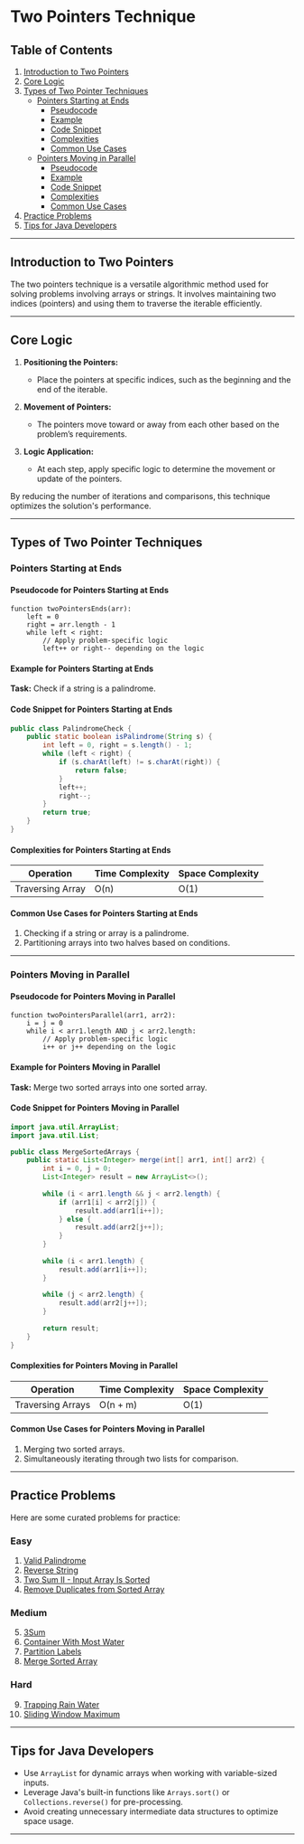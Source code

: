 
# Two Pointers Technique

## Table of Contents  
1. [Introduction to Two Pointers](#introduction-to-two-pointers)  
2. [Core Logic](#core-logic)  
3. [Types of Two Pointer Techniques](#types-of-two-pointer-techniques)  
   - [Pointers Starting at Ends](#pointers-starting-at-ends)  
     - [Pseudocode](#pseudocode-for-pointers-starting-at-ends)  
     - [Example](#example-for-pointers-starting-at-ends)  
     - [Code Snippet](#code-snippet-for-pointers-starting-at-ends)  
     - [Complexities](#complexities-for-pointers-starting-at-ends)  
     - [Common Use Cases](#common-use-cases-for-pointers-starting-at-ends)  
   - [Pointers Moving in Parallel](#pointers-moving-in-parallel)  
     - [Pseudocode](#pseudocode-for-pointers-moving-in-parallel)  
     - [Example](#example-for-pointers-moving-in-parallel)  
     - [Code Snippet](#code-snippet-for-pointers-moving-in-parallel)  
     - [Complexities](#complexities-for-pointers-moving-in-parallel)  
     - [Common Use Cases](#common-use-cases-for-pointers-moving-in-parallel)  
4. [Practice Problems](#practice-problems)  
5. [Tips for Java Developers](#tips-for-java-developers)  

---

## Introduction to Two Pointers  
The two pointers technique is a versatile algorithmic method used for solving problems involving arrays or strings. It involves maintaining two indices (pointers) and using them to traverse the iterable efficiently.  

---

## Core Logic  
1. **Positioning the Pointers:**  
   - Place the pointers at specific indices, such as the beginning and the end of the iterable.  

2. **Movement of Pointers:**  
   - The pointers move toward or away from each other based on the problem’s requirements.  

3. **Logic Application:**  
   - At each step, apply specific logic to determine the movement or update of the pointers.  

By reducing the number of iterations and comparisons, this technique optimizes the solution's performance.  

---

## Types of Two Pointer Techniques  

### Pointers Starting at Ends  

#### Pseudocode for Pointers Starting at Ends  
```  
function twoPointersEnds(arr):  
    left = 0  
    right = arr.length - 1  
    while left < right:  
        // Apply problem-specific logic  
        left++ or right-- depending on the logic  
```  

#### Example for Pointers Starting at Ends  
**Task:** Check if a string is a palindrome.  

#### Code Snippet for Pointers Starting at Ends  
```java
public class PalindromeCheck {
    public static boolean isPalindrome(String s) {
        int left = 0, right = s.length() - 1;
        while (left < right) {
            if (s.charAt(left) != s.charAt(right)) {
                return false;
            }
            left++;
            right--;
        }
        return true;
    }
}
```  

#### Complexities for Pointers Starting at Ends  
| **Operation**      | **Time Complexity** | **Space Complexity** |  
|---------------------|---------------------|-----------------------|  
| Traversing Array    | O(n)               | O(1)                 |  

#### Common Use Cases for Pointers Starting at Ends  
1. Checking if a string or array is a palindrome.  
2. Partitioning arrays into two halves based on conditions.  

---

### Pointers Moving in Parallel  

#### Pseudocode for Pointers Moving in Parallel  
```  
function twoPointersParallel(arr1, arr2):  
    i = j = 0  
    while i < arr1.length AND j < arr2.length:  
        // Apply problem-specific logic  
        i++ or j++ depending on the logic  
```  

#### Example for Pointers Moving in Parallel  
**Task:** Merge two sorted arrays into one sorted array.  

#### Code Snippet for Pointers Moving in Parallel  
```java
import java.util.ArrayList;
import java.util.List;

public class MergeSortedArrays {
    public static List<Integer> merge(int[] arr1, int[] arr2) {
        int i = 0, j = 0;
        List<Integer> result = new ArrayList<>();
        
        while (i < arr1.length && j < arr2.length) {
            if (arr1[i] < arr2[j]) {
                result.add(arr1[i++]);
            } else {
                result.add(arr2[j++]);
            }
        }
        
        while (i < arr1.length) {
            result.add(arr1[i++]);
        }
        
        while (j < arr2.length) {
            result.add(arr2[j++]);
        }
        
        return result;
    }
}
```  

#### Complexities for Pointers Moving in Parallel  
| **Operation**      | **Time Complexity** | **Space Complexity** |  
|---------------------|---------------------|-----------------------|  
| Traversing Arrays   | O(n + m)           | O(1)                 |  

#### Common Use Cases for Pointers Moving in Parallel  
1. Merging two sorted arrays.  
2. Simultaneously iterating through two lists for comparison.  

---

## Practice Problems  
Here are some curated problems for practice:  

### Easy  
1. [Valid Palindrome](https://leetcode.com/problems/valid-palindrome/)  
2. [Reverse String](https://leetcode.com/problems/reverse-string/)  
3. [Two Sum II - Input Array Is Sorted](https://leetcode.com/problems/two-sum-ii-input-array-is-sorted/)  
4. [Remove Duplicates from Sorted Array](https://leetcode.com/problems/remove-duplicates-from-sorted-array/)  

### Medium  
5. [3Sum](https://leetcode.com/problems/3sum/)  
6. [Container With Most Water](https://leetcode.com/problems/container-with-most-water/)  
7. [Partition Labels](https://leetcode.com/problems/partition-labels/)  
8. [Merge Sorted Array](https://leetcode.com/problems/merge-sorted-array/)  

### Hard  
9. [Trapping Rain Water](https://leetcode.com/problems/trapping-rain-water/)  
10. [Sliding Window Maximum](https://leetcode.com/problems/sliding-window-maximum/)  

---

## Tips for Java Developers  
- Use `ArrayList` for dynamic arrays when working with variable-sized inputs.  
- Leverage Java's built-in functions like `Arrays.sort()` or `Collections.reverse()` for pre-processing.  
- Avoid creating unnecessary intermediate data structures to optimize space usage.  

---
